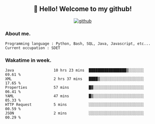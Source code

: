 <h2 align="center">👋 Hello! Welcome to my github! </h2>
<p align="center">
  <a href="https://github.com/usergwen"><img src="https://img.shields.io/badge/GitHub-24292e" alt="github"></a>
</p>

### About me.

```Plain Text
Programming language : Python, Bash, SQL, Java, Javascript, etc...
Current occupation : SDET
```
### Wakatime in week.

<!--START_SECTION:waka-->

```text
Java                  10 hrs 23 mins  █████████████████▒░░░░░░░   69.61 %
XML                   2 hrs 37 mins   ████▒░░░░░░░░░░░░░░░░░░░░   17.65 %
Properties            57 mins         █▓░░░░░░░░░░░░░░░░░░░░░░░   06.41 %
YAML                  47 mins         █▒░░░░░░░░░░░░░░░░░░░░░░░   05.33 %
HTTP Request          5 mins          ░░░░░░░░░░░░░░░░░░░░░░░░░   00.59 %
JSON                  2 mins          ░░░░░░░░░░░░░░░░░░░░░░░░░   00.29 %
```

<!--END_SECTION:waka-->
